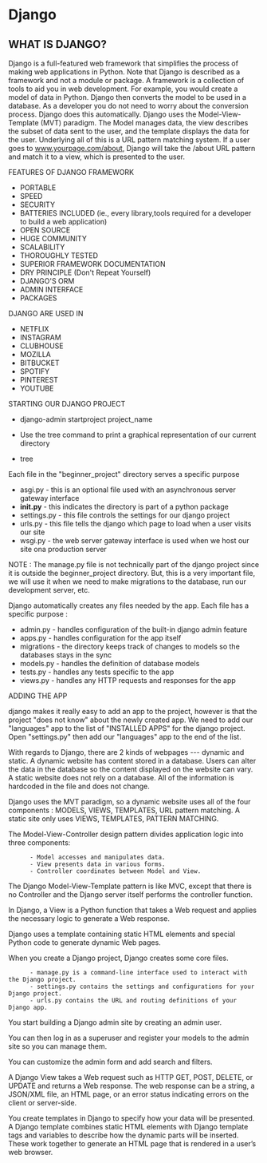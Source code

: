 # Django

## WHAT IS DJANGO?

Django is a full-featured web framework that simplifies the process of making web applications in Python. Note that Django is described as a framework and not a module or package. A framework is a collection of tools to aid you in web development. For example, you would create a model of data in Python. Django then converts the model to be used in a database. As a developer you do not need to worry about the conversion process. Django does this automatically.
Django uses the Model-View-Template (MVT) paradigm. The Model manages data, the view describes the subset of data sent to the user, and the template displays the data for the user. Underlying all of this is a URL pattern matching system. If a user goes to www.yourpage.com/about, Django will take the /about URL pattern and match it to a view, which is presented to the user.

FEATURES OF DJANGO FRAMEWORK

- PORTABLE
- SPEED
- SECURITY
- BATTERIES INCLUDED (ie., every library,tools required for a developer to build a web application)
- OPEN SOURCE 
- HUGE COMMUNITY
- SCALABILITY
- THOROUGHLY TESTED
- SUPERIOR FRAMEWORK DOCUMENTATION
- DRY PRINCIPLE (Don't Repeat Yourself)
- DJANGO'S ORM 
- ADMIN INTERFACE
- PACKAGES 

DJANGO ARE USED IN 

- NETFLIX
- INSTAGRAM
- CLUBHOUSE
- MOZILLA
- BITBUCKET
- SPOTIFY
- PINTEREST
- YOUTUBE

STARTING OUR DJANGO PROJECT

- django-admin startproject project_name

- Use the tree command to print a graphical representation of our current directory

- tree

Each file in the "beginner_project" directory serves a specific purpose

- asgi.py - this is an optional file used with an asynchronous server gateway interface
- __init.py__ - this indicates the directory is part of a python package
- settings.py - this file controls the settings for our django project 
- urls.py - this file tells the django which page to load when a user visits our site
- wsgi.py - the web server gateway interface is used when we host our site ona production server

NOTE : The manage.py file is not technically part of the django project since it is outside the beginner_project directory. But, this is a very important file, we will use it when we need to make migrations to the database, run our development server, etc.

Django automatically creates any files needed by the app. Each file has a specific purpose :

- admin.py - handles configuration of the built-in django
admin feature
- apps.py - handles configuration for the app itself
- migrations - the directory keeps track of changes to models so the databases stays in the sync
- models.py - handles the definition of database models
- tests.py - handles any tests specific to the app
- views.py - handles any HTTP requests and responses for the app

ADDING THE APP

django makes it really easy to add an app to the project, however is that the project "does not know" about the newly created app. We need to add our "languages" app to the list of "INSTALLED APPS" for the django project. Open "settings.py" then add our "languages" app to the end of the list.

With regards to Django, there are 2 kinds of webpages --- dynamic and static.
A dynamic website has content stored in a database. Users can alter the data in the database so the content displayed on the website can vary.
A static website does not rely on a database. All of the information is hardcoded in the file and does not change.

Django uses the MVT paradigm, so a dynamic website uses all of the four components : MODELS, VIEWS, TEMPLATES, URL pattern matching.
A static site only uses VIEWS, TEMPLATES, PATTERN MATCHING. 

The Model-View-Controller design pattern divides application logic into three components: 

          - Model accesses and manipulates data. 
          - View presents data in various forms. 
          - Controller coordinates between Model and View. 

The Django Model-View-Template pattern is like MVC, except that there is no Controller and the Django server itself performs the controller function. 

In Django, a View is a Python function that takes a Web request and applies the necessary logic to generate a Web response. 

Django uses a template containing static HTML elements and special Python code to generate dynamic Web pages.  

When you create a Django project, Django creates some core files. 

          - manage.py is a command-line interface used to interact with the Django project. 
          - settings.py contains the settings and configurations for your Django project. 
          - urls.py contains the URL and routing definitions of your Django app. 

You start building a Django admin site by creating an admin user. 

You can then log in as a superuser and register your models to the admin site so you can manage them. 

You can customize the admin form and add search and filters. 

A Django View takes a Web request such as HTTP GET, POST, DELETE, or UPDATE and returns a Web response. The web response can be a string, a JSON/XML file, an HTML page, or an error status indicating errors on the client or server-side. 

You create templates in Django to specify how your data will be presented. A Django template combines static HTML elements with Django template tags and variables to describe how the dynamic parts will be inserted. These work together to generate an HTML page that is rendered in a user’s web browser. 
